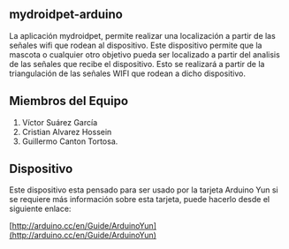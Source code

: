 mydroidpet-arduino
------------------


La aplicación mydroidpet, permite realizar una localización a partir de las señales wifi que rodean al dispositivo.
Este dispositivo permite que la mascota o cualquier otro objetivo pueda ser localizado a partir del analisis de las señales que 
recibe el dispositivo. Esto se realizará a partir de la triangulación de las señales WIFI que rodean a dicho dispositivo.

Miembros del Equipo
-------------------

  1. Víctor Suárez García
  2. Cristian Alvarez Hossein
  3. Guillermo Canton Tortosa.
  
  ## Dispositivo ##
  
Este dispositivo esta pensado para ser usado por la tarjeta Arduino Yun si se requiere más información sobre esta tarjeta, puede hacerlo desde el siguiente enlace:

[http://arduino.cc/en/Guide/ArduinoYun](http://arduino.cc/en/Guide/ArduinoYun)


